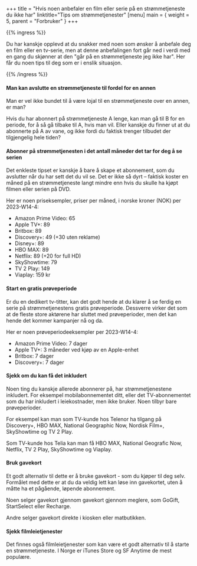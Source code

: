 +++
title = "Hvis noen anbefaler en film eller serie på en strømmetjeneste du ikke har"
linktitle="Tips om strømmetjenester"
[menu] 
main = { weight = 5, parent = "Forbruker" }
+++

{{% ingress %}}

Du har kanskje opplevd at du snakker med noen som ønsker å anbefale deg en film eller en tv-serie,
men at denne anbefalingen fort går ned i verdi med en gang du skjønner at den "går på en
strømmetjeneste jeg ikke har". Her får du noen tips til deg som er i enslik situasjon.

{{% /ingress %}}

#### Man kan avslutte en strømmetjeneste til fordel for en annen

Man er vel ikke bundet til å være lojal til en strømmetjeneste over en annen, er man?

Hvis du har abonnert på strømmetjeneste A lenge, kan man gå til B for en periode, for å så
gå tilbake til A, hvis man vil. Eller kanskje du finner ut at du abonnerte på A av vane, og ikke
fordi du faktisk trenger tilbudet der tilgjengelig hele tiden?

#### Abonner på strømmetjenesten i det antall måneder det tar for deg å se serien

Det enkleste tipset er kanskje å bare å skape et abonnement, som du avslutter når du har sett
det du vil se. Det er ikke så dyrt – faktisk koster en måned på en strømmetjeneste langt mindre
enn hvis du skulle ha kjøpt filmen eller serien på DVD.

Her er noen priseksempler, priser per måned, i norske kroner (NOK) per 2023-W14-4:

- Amazon Prime Video: 65
- Apple TV+: 89
- Britbox: 89
- Discovery+: 49 (+30 uten reklame)
- Disney+: 89
- HBO MAX: 89
- Netflix: 89 (+20 for full HD)
- SkyShowtime: 79
- TV 2 Play: 149
- Viaplay: 159 kr

#### Start en gratis prøveperiode

Er du en dedikert tv-titter, kan det godt hende at du klarer å se ferdig en serie på
strømmetjenestens gratis prøveperiode. Dessverre virker det som at de fleste store aktørene har
sluttet med prøveperioder, men det kan hende det kommer kampanjer nå og da.

Her er noen prøveperiodeeksempler per 2023-W14-4:

- Amazon Prime Video: 7 dager
- Apple TV+: 3 måneder ved kjøp av en Apple-enhet
- Britbox: 7 dager
- Discovery+: 7 dager

#### Sjekk om du kan få det inkludert

Noen ting du kanskje allerede abonnerer på, har strømmetjenestene inkludert. For eksempel
mobilabonnementet ditt, eller det TV-abonnementet som du har inkludert i leiekostnader, men ikke
bruker. Noen tilbyr bare prøveperioder.

For eksempel kan man som TV-kunde hos Telenor ha tilgang på Discovery+, HBO MAX, National Geographic
Now, Nordisk Film+, SkyShowtime og TV 2 Play.

Som TV-kunde hos Telia kan man få HBO MAX, National Geografic Now, Netflix, TV 2 Play, SkyShowtime
og Viaplay.

#### Bruk gavekort

Et godt alternativ til dette er å bruke gavekort - som du kjøper til deg selv. Formålet med dette
er at du da veldig lett kan løse inn gavekortet, uten å måtte ha et pågående, løpende abonnement.

Noen selger gavekort gjennom gavekort gjennom meglere, som GoGift, StartSelect eller Recharge.

Andre selger gavekort direkte i kiosken eller matbutikken.

#### Sjekk filmleietjenester

Det finnes også filmleietjenester som kan være et godt alternativ til å starte en strømmetjeneste.
I Norge er iTunes Store og SF Anytime de mest populære.
